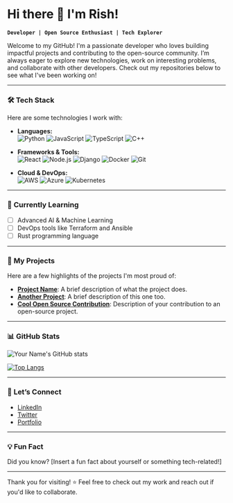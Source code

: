 # Hi there 👋 I'm Rish!

**`Developer | Open Source Enthusiast | Tech Explorer`**

Welcome to my GitHub! I'm a passionate developer who loves building impactful projects and contributing to the open-source community. I’m always eager to explore new technologies, work on interesting problems, and collaborate with other developers. Check out my repositories below to see what I've been working on!

---

### 🛠️ **Tech Stack**

Here are some technologies I work with:

- **Languages:**  
  ![Python](https://img.shields.io/badge/-Python-3776AB?logo=python&logoColor=white&style=for-the-badge)
  ![JavaScript](https://img.shields.io/badge/-JavaScript-F7DF1E?logo=javascript&logoColor=black&style=for-the-badge)
  ![TypeScript](https://img.shields.io/badge/-TypeScript-007ACC?logo=typescript&logoColor=white&style=for-the-badge)
  ![C++](https://img.shields.io/badge/-C++-00599C?logo=cplusplus&logoColor=white&style=for-the-badge)

- **Frameworks & Tools:**  
  ![React](https://img.shields.io/badge/-React-61DAFB?logo=react&logoColor=white&style=for-the-badge)
  ![Node.js](https://img.shields.io/badge/-Node.js-339933?logo=nodedotjs&logoColor=white&style=for-the-badge)
  ![Django](https://img.shields.io/badge/-Django-092E20?logo=django&logoColor=white&style=for-the-badge)
  ![Docker](https://img.shields.io/badge/-Docker-2496ED?logo=docker&logoColor=white&style=for-the-badge)
  ![Git](https://img.shields.io/badge/-Git-F05032?logo=git&logoColor=white&style=for-the-badge)

- **Cloud & DevOps:**  
  ![AWS](https://img.shields.io/badge/-AWS-232F3E?logo=amazonaws&logoColor=white&style=for-the-badge)
  ![Azure](https://img.shields.io/badge/-Azure-0078D4?logo=microsoftazure&logoColor=white&style=for-the-badge)
  ![Kubernetes](https://img.shields.io/badge/-Kubernetes-326CE5?logo=kubernetes&logoColor=white&style=for-the-badge)

---

### 🌱 **Currently Learning**
- [ ] Advanced AI & Machine Learning
- [ ] DevOps tools like Terraform and Ansible
- [ ] Rust programming language

---

### 🚀 **My Projects**
Here are a few highlights of the projects I'm most proud of:
- **[Project Name](https://github.com/yourusername/projectname)**: A brief description of what the project does.
- **[Another Project](https://github.com/yourusername/anotherproject)**: A brief description of this one too.
- **[Cool Open Source Contribution](https://github.com/repo/name)**: Description of your contribution to an open-source project.

---

### 📊 **GitHub Stats**

![Your Name's GitHub stats](https://github-readme-stats.vercel.app/api?username=yourusername&show_icons=true&theme=radical)

[![Top Langs](https://github-readme-stats.vercel.app/api/top-langs/?username=yourusername&layout=compact&theme=radical)](https://github.com/yourusername/github-readme-stats)

---

### 🤝 **Let’s Connect**
- [LinkedIn](https://www.linkedin.com/in/yourlinkedinprofile/)
- [Twitter](https://twitter.com/yourtwitterhandle)
- [Portfolio](https://yourportfolio.com)

---

### 💡 **Fun Fact**
Did you know? [Insert a fun fact about yourself or something tech-related!]

---

Thank you for visiting! ⭐ Feel free to check out my work and reach out if you'd like to collaborate.
